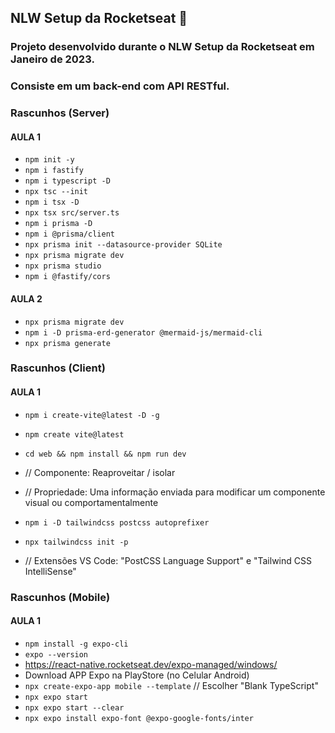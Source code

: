 ## NLW Setup da Rocketseat 🚀

### Projeto desenvolvido durante o NLW Setup da Rocketseat em Janeiro de 2023. 

### Consiste em um back-end com API RESTful.

### Rascunhos (Server)

#### AULA 1

- `npm init -y`
- `npm i fastify`
- `npm i typescript -D`
- `npx tsc --init`
- `npm i tsx -D`
- `npx tsx src/server.ts`
- `npm i prisma -D`
- `npm i @prisma/client`
- `npx prisma init --datasource-provider SQLite`
- `npx prisma migrate dev`
- `npx prisma studio`
- `npm i @fastify/cors`

#### AULA 2

- `npx prisma migrate dev`
- `npm i -D prisma-erd-generator @mermaid-js/mermaid-cli`
- `npx prisma generate`

### Rascunhos (Client)

#### AULA 1

- `npm i create-vite@latest -D -g`
- `npm create vite@latest`
- `cd web && npm install && npm run dev`

- // Componente: Reaproveitar / isolar
- // Propriedade: Uma informação enviada para modificar um componente visual ou comportamentalmente

- `npm i -D tailwindcss postcss autoprefixer`
- `npx tailwindcss init -p`

- // Extensões VS Code: "PostCSS Language Support" e "Tailwind CSS IntelliSense"


### Rascunhos (Mobile)

#### AULA 1

- `npm install -g expo-cli`
- `expo --version`
- https://react-native.rocketseat.dev/expo-managed/windows/
- Download APP Expo na PlayStore (no Celular Android)
- `npx create-expo-app mobile --template` // Escolher "Blank TypeScript"
- `npx expo start`
- `npx expo start --clear`
- `npx expo install expo-font @expo-google-fonts/inter`